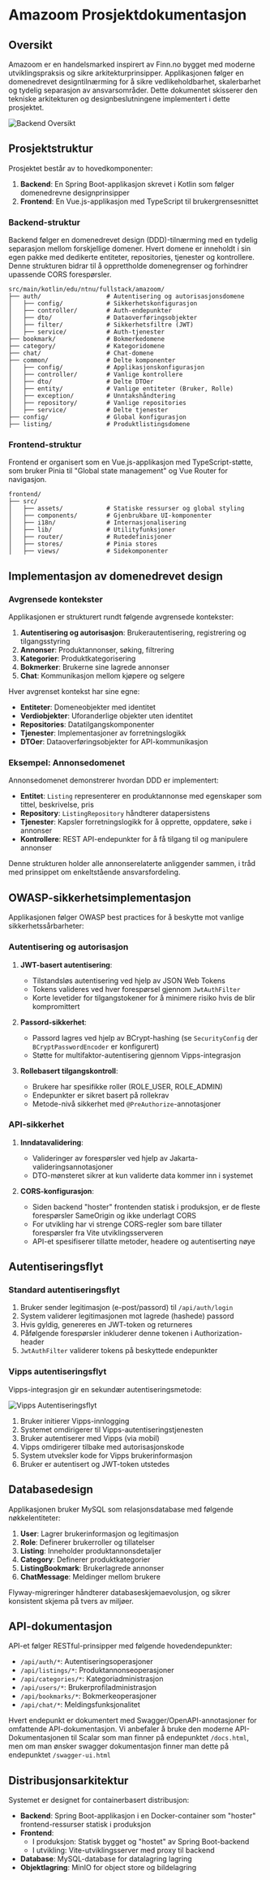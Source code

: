 # Amazoom Prosjektdokumentasjon

## Oversikt

Amazoom er en handelsmarked inspirert av Finn.no bygget med moderne utviklingspraksis og sikre arkitekturprinsipper. Applikasjonen følger en domenedrevet designtilnærming for å sikre vedlikeholdbarhet, skalerbarhet og tydelig separasjon av ansvarsområder. Dette dokumentet skisserer den tekniske arkitekturen og designbeslutningene implementert i dette prosjektet.

![Backend Oversikt](./res/docs/Backend-overview.png)

## Prosjektstruktur

Prosjektet består av to hovedkomponenter:

1. **Backend**: En Spring Boot-applikasjon skrevet i Kotlin som følger domenedrevne designprinsipper
2. **Frontend**: En Vue.js-applikasjon med TypeScript til brukergrensesnittet

### Backend-struktur

Backend følger en domenedrevet design (DDD)-tilnærming med en tydelig separasjon mellom forskjellige domener. Hvert domene er inneholdt i sin egen pakke med dedikerte entiteter, repositories, tjenester og kontrollere. Denne strukturen bidrar til å opprettholde domenegrenser og forhindrer upassende CORS forespørsler.

```
src/main/kotlin/edu/ntnu/fullstack/amazoom/
├── auth/                  # Autentisering og autorisasjonsdomene
│   ├── config/            # Sikkerhetskonfigurasjon
│   ├── controller/        # Auth-endepunkter
│   ├── dto/               # Dataoverføringsobjekter
│   ├── filter/            # Sikkerhetsfiltre (JWT)
│   ├── service/           # Auth-tjenester
├── bookmark/              # Bokmerkedomene
├── category/              # Kategoridomene
├── chat/                  # Chat-domene
├── common/                # Delte komponenter
│   ├── config/            # Applikasjonskonfigurasjon
│   ├── controller/        # Vanlige kontrollere
│   ├── dto/               # Delte DTOer
│   ├── entity/            # Vanlige entiteter (Bruker, Rolle)
│   ├── exception/         # Unntakshåndtering
│   ├── repository/        # Vanlige repositories
│   ├── service/           # Delte tjenester
├── config/                # Global konfigurasjon
├── listing/               # Produktlistingsdomene
```

### Frontend-struktur

Frontend er organisert som en Vue.js-applikasjon med TypeScript-støtte, som bruker Pinia til "Global state management" og Vue Router for navigasjon.

```
frontend/
├── src/
│   ├── assets/            # Statiske ressurser og global styling
│   ├── components/        # Gjenbrukbare UI-komponenter
│   ├── i18n/              # Internasjonalisering
│   ├── lib/               # Utilityfunksjoner
│   ├── router/            # Rutedefinisjoner
│   ├── stores/            # Pinia stores
│   ├── views/             # Sidekomponenter
```

## Implementasjon av domenedrevet design

### Avgrensede kontekster

Applikasjonen er strukturert rundt følgende avgrensede kontekster:

1. **Autentisering og autorisasjon**: Brukerautentisering, registrering og tilgangsstyring
2. **Annonser**: Produktannonser, søking, filtrering
3. **Kategorier**: Produktkategorisering
4. **Bokmerker**: Brukerne sine lagrede annonser
5. **Chat**: Kommunikasjon mellom kjøpere og selgere

Hver avgrenset kontekst har sine egne:

-   **Entiteter**: Domeneobjekter med identitet
-   **Verdiobjekter**: Uforanderlige objekter uten identitet
-   **Repositories**: Datatilgangskomponenter
-   **Tjenester**: Implementasjoner av forretningslogikk
-   **DTOer**: Dataoverføringsobjekter for API-kommunikasjon

### Eksempel: Annonsedomenet

Annonsedomenet demonstrerer hvordan DDD er implementert:

-   **Entitet**: `Listing` representerer en produktannonse med egenskaper som tittel, beskrivelse, pris
-   **Repository**: `ListingRepository` håndterer datapersistens
-   **Tjenester**: Kapsler forretningslogikk for å opprette, oppdatere, søke i annonser
-   **Kontrollere**: REST API-endepunkter for å få tilgang til og manipulere annonser

Denne strukturen holder alle annonserelaterte anliggender sammen, i tråd med prinsippet om enkeltstående ansvarsfordeling.

## OWASP-sikkerhetsimplementasjon

Applikasjonen følger OWASP best practices for å beskytte mot vanlige sikkerhetssårbarheter:

### Autentisering og autorisasjon

1. **JWT-basert autentisering**:

    - Tilstandsløs autentisering ved hjelp av JSON Web Tokens
    - Tokens valideres ved hver forespørsel gjennom `JwtAuthFilter`
    - Korte levetider for tilgangstokener for å minimere risiko hvis de blir kompromittert

2. **Passord-sikkerhet**:

    - Passord lagres ved hjelp av BCrypt-hashing (se `SecurityConfig` der `BCryptPasswordEncoder` er konfigurert)
    - Støtte for multifaktor-autentisering gjennom Vipps-integrasjon

3. **Rollebasert tilgangskontroll**:
    - Brukere har spesifikke roller (ROLE_USER, ROLE_ADMIN)
    - Endepunkter er sikret basert på rollekrav
    - Metode-nivå sikkerhet med `@PreAuthorize`-annotasjoner

### API-sikkerhet

1. **Inndatavalidering**:

    - Valideringer av forespørsler ved hjelp av Jakarta-valideringsannotasjoner
    - DTO-mønsteret sikrer at kun validerte data kommer inn i systemet

2. **CORS-konfigurasjon**:
    - Siden backend "hoster" frontenden statisk i produksjon, er de fleste forespørsler SameOrigin og ikke underlagt CORS
    - For utvikling har vi strenge CORS-regler som bare tillater forespørsler fra Vite utviklingsserveren
    - API-et spesifiserer tillatte metoder, headere og autentiserting nøye

## Autentiseringsflyt

### Standard autentiseringsflyt

1. Bruker sender legitimasjon (e-post/passord) til `/api/auth/login`
2. System validerer legitimasjonen mot lagrede (hashede) passord
3. Hvis gyldig, genereres en JWT-token og returneres
4. Påfølgende forespørsler inkluderer denne tokenen i Authorization-header
5. `JwtAuthFilter` validerer tokens på beskyttede endepunkter

### Vipps autentiseringsflyt

Vipps-integrasjon gir en sekundær autentiseringsmetode:

![Vipps Autentiseringsflyt](./res/docs/Vipps-Auth-Flow.png)

1. Bruker initierer Vipps-innlogging
2. Systemet omdirigerer til Vipps-autentiseringstjenesten
3. Bruker autentiserer med Vipps (via mobil)
4. Vipps omdirigerer tilbake med autorisasjonskode
5. System utveksler kode for Vipps brukerinformasjon
6. Bruker er autentisert og JWT-token utstedes

## Databasedesign

Applikasjonen bruker MySQL som relasjonsdatabase med følgende nøkkelentiteter:

1. **User**: Lagrer brukerinformasjon og legitimasjon
2. **Role**: Definerer brukerroller og tillatelser
3. **Listing**: Inneholder produktannonsdetaljer
4. **Category**: Definerer produktkategorier
5. **ListingBookmark**: Brukerlagrede annonser
6. **ChatMessage**: Meldinger mellom brukere

Flyway-migreringer håndterer databaseskjemaevolusjon, og sikrer konsistent skjema på tvers av miljøer.

## API-dokumentasjon

API-et følger RESTful-prinsipper med følgende hovedendepunkter:

-   `/api/auth/*`: Autentiseringsoperasjoner
-   `/api/listings/*`: Produktannonseoperasjoner
-   `/api/categories/*`: Kategoriadministrasjon
-   `/api/users/*`: Brukerprofiladministrasjon
-   `/api/bookmarks/*`: Bokmerkeoperasjoner
-   `/api/chat/*`: Meldingsfunksjonalitet

Hvert endepunkt er dokumentert med Swagger/OpenAPI-annotasjoner for omfattende API-dokumentasjon. Vi anbefaler å bruke den moderne API-Dokumentasjonen til Scalar som man finner på endepunktet `/docs.html`, men om man ønsker swagger dokumentasjon finner man dette på endepunktet `/swagger-ui.html`

## Distribusjonsarkitektur

Systemet er designet for containerbasert distribusjon:

-   **Backend**: Spring Boot-applikasjon i en Docker-container som "hoster" frontend-ressurser statisk i produksjon
-   **Frontend**:
    -   I produksjon: Statisk bygget og "hostet" av Spring Boot-backend
    -   I utvikling: Vite-utviklingsserver med proxy til backend
-   **Database**: MySQL-database for datalagring lagring
-   **Objektlagring**: MinIO for object store og bildelagring
